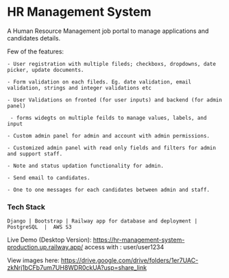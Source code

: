 # HR Management System

A Human Resource Management job portal to manage applications and candidates details.

Few of the features:

    - User registration with multiple fileds; checkboxs, dropdowns, date picker, update documents.

    - Form validation on each fileds. Eg. date validation, email validation, strings and integer validations etc

    - User Validations on fronted (for user inputs) and backend (for admin panel) 

     - forms widegts on multiple feilds to manage values, labels, and input

    - Custom admin panel for admin and account with admin permissions.

    - Customized admin panel with read only fields and filters for admin and support staff.

    - Note and status updation functionality for admin.

    - Send email to candidates.

    - One to one messages for each candidates between admin and staff.



### Tech Stack

    Django | Bootstrap | Railway app for database and deployment | PostgreSQL  |  AWS S3



Live Demo (Desktop Version): https://hr-management-system-production.up.railway.app/ 
access with : user/user1234

View images here:
https://drive.google.com/drive/folders/1er7UAC-zkNrj1bCFb7um7UH8WDR0ckUA?usp=share_link
